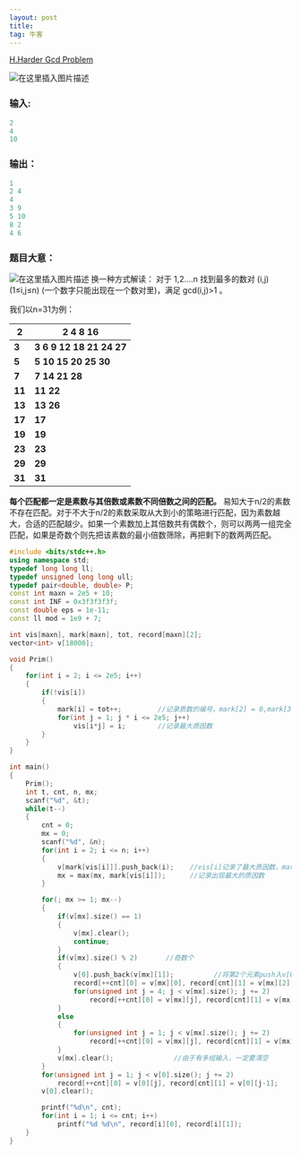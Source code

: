 ```yaml
---
layout: post
title: 
tag: 牛客
---
```

 [H.Harder Gcd Problem](https://ac.nowcoder.com/acm/contest/5669/H)

![在这里插入图片描述](https://img-blog.csdnimg.cn/202007232047577.png?x-oss-process=image/watermark,type_ZmFuZ3poZW5naGVpdGk,shadow_10,text_aHR0cHM6Ly9ibG9nLmNzZG4ubmV0L3FxXzQ1ODQ1NDA0,size_16,color_FFFFFF,t_70#pic_center)
### **输入:**

```cpp
2
4
10
```
### **输出：**

```cpp
1
2 4
4
3 9
5 10
8 2
4 6
```
### **题目大意：**
![在这里插入图片描述](https://img-blog.csdnimg.cn/20200724101244323.png#pic_center)
换一种方式解读：
对于 1,2....n 找到最多的数对 (i,j)(1≤i,j≤n) (一个数字只能出现在一个数对里)，满足 gcd(i,j)>1 。

我们以n=31为例：

| 2      | 2 4  8 16                  |
| ------ | -------------------------- |
| **3**  | **3 6  9 12  18 21 24 27** |
| **5**  | **5 10 15 20 25 30**       |
| **7**  | **7 14 21 28**             |
| **11** | **11 22**                  |
| **13** | **13 26**                  |
| **17** | **17**                     |
| **19** | **19**                     |
| **23** | **23**                     |
| **29** | **29**                     |
| **31** | **31**                     |

**每个匹配都一定是素数与其倍数或素数不同倍数之间的匹配。**
易知大于n/2的素数不存在匹配。对于不大于n/2的素数采取从大到小的策略进行匹配，因为素数越大，合适的匹配越少。如果一个素数加上其倍数共有偶数个，则可以两两一组完全匹配，如果是奇数个则先把该素数的最小倍数筛除，再把剩下的数两两匹配。
```cpp
#include <bits/stdc++.h>
using namespace std;
typedef long long ll;
typedef unsigned long long ull;
typedef pair<double, double> P;
const int maxn = 2e5 + 10;
const int INF = 0x3f3f3f3f;
const double eps = 1e-11;
const ll mod = 1e9 + 7;

int vis[maxn], mark[maxn], tot, record[maxn][2];
vector<int> v[18000];

void Prim()
{
    for(int i = 2; i <= 2e5; i++)
    {
        if(!vis[i])
        {
            mark[i] = tot++;         //记录质数的编号，mark[2] = 0,mark[3] = 1...
            for(int j = 1; j * i <= 2e5; j++)
                vis[i*j] = i;        //记录最大质因数
        }
    }
}

int main()
{
    Prim();
    int t, cnt, n, mx;
    scanf("%d", &t);
    while(t--)
    {
        cnt = 0;
        mx = 0;
        scanf("%d", &n);
        for(int i = 2; i <= n; i++)
        {
            v[mark[vis[i]]].push_back(i);    //vis[i]记录了最大质因数，mark[vis[i]]记录了质因数的编号
            mx = max(mx, mark[vis[i]]);      //记录出现最大的质因数
        }

        for(; mx >= 1; mx--)
        {
            if(v[mx].size() == 1)
            {
                v[mx].clear();
                continue;
            }
            if(v[mx].size() % 2)       //奇数个
            {
                v[0].push_back(v[mx][1]);          //将第2个元素push入v[0]，即质数2的元素集合
                record[++cnt][0] = v[mx][0], record[cnt][1] = v[mx][2];
                for(unsigned int j = 4; j < v[mx].size(); j += 2)
                    record[++cnt][0] = v[mx][j], record[cnt][1] = v[mx][j-1];
            }
            else
            {
                for(unsigned int j = 1; j < v[mx].size(); j += 2)
                    record[++cnt][0] = v[mx][j], record[cnt][1] = v[mx][j-1];
            }
            v[mx].clear();               //由于有多组输入，一定要清空
        }
        for(unsigned int j = 1; j < v[0].size(); j += 2)
            record[++cnt][0] = v[0][j], record[cnt][1] = v[0][j-1];
        v[0].clear();

        printf("%d\n", cnt);
        for(int i = 1; i <= cnt; i++)
            printf("%d %d\n", record[i][0], record[i][1]);
    }
}

```







           









